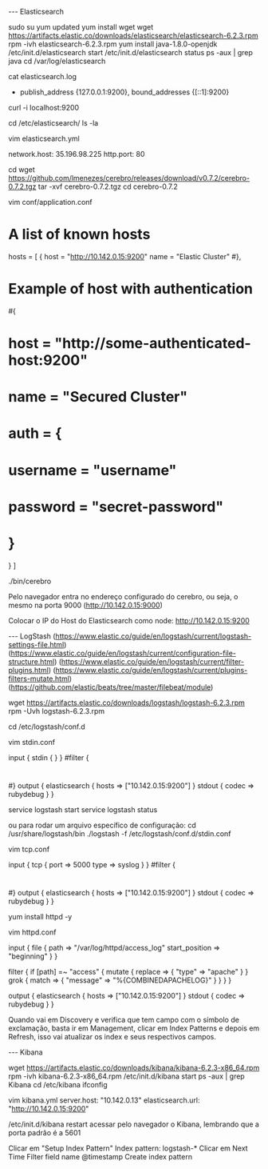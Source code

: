 --- Elasticsearch

sudo su
yum updated
yum install wget
wget https://artifacts.elastic.co/downloads/elasticsearch/elasticsearch-6.2.3.rpm
rpm -ivh elasticsearch-6.2.3.rpm
yum install java-1.8.0-openjdk
/etc/init.d/elasticsearch start
/etc/init.d/elasticsearch status
ps -aux | grep java
cd /var/log/elasticsearch

cat elasticsearch.log
- publish_address {127.0.0.1:9200}, bound_addresses {[::1]:9200}

curl -i localhost:9200

cd /etc/elasticsearch/
ls -la


vim elasticsearch.yml

network.host: 35.196.98.225
http.port: 80



cd
wget https://github.com/lmenezes/cerebro/releases/download/v0.7.2/cerebro-0.7.2.tgz
tar -xvf cerebro-0.7.2.tgz
cd cerebro-0.7.2


vim conf/application.conf
# A list of known hosts
hosts = [
  {
    host = "http://10.142.0.15:9200"
    name = "Elastic Cluster"
  #},
  # Example of host with authentication
  #{
  #  host = "http://some-authenticated-host:9200"
  #  name = "Secured Cluster"
  #  auth = {
  #    username = "username"
  #    password = "secret-password"
  #  }
  }
]


./bin/cerebro

Pelo navegador entra no endereço configurado do cerebro, ou seja, o mesmo na porta 9000
(http://10.142.0.15:9000)

Colocar o IP do Host do Elasticsearch como node:
http://10.142.0.15:9200






--- LogStash
(https://www.elastic.co/guide/en/logstash/current/logstash-settings-file.html)
(https://www.elastic.co/guide/en/logstash/current/configuration-file-structure.html)
(https://www.elastic.co/guide/en/logstash/current/filter-plugins.html)
(https://www.elastic.co/guide/en/logstash/current/plugins-filters-mutate.html)
(https://github.com/elastic/beats/tree/master/filebeat/module)


wget https://artifacts.elastic.co/downloads/logstash/logstash-6.2.3.rpm
rpm -Uvh logstash-6.2.3.rpm

cd /etc/logstash/conf.d

vim stdin.conf

input {
  stdin {
  }
}
#filter {
#
#}
output {
  elasticsearch {
    hosts => ["10.142.0.15:9200"]
  }
  stdout { codec => rubydebug }
}




service logstash start
service logstash status

ou para rodar um arquivo específico de configuração:
cd /usr/share/logstash/bin
./logstash -f /etc/logstash/conf.d/stdin.conf




vim tcp.conf

input {
  tcp {
    port => 5000
    type => syslog
  }
}
#filter {
#
#}
output {
  elasticsearch {
    hosts => ["10.142.0.15:9200"]
  }
  stdout { codec => rubydebug }
}




yum install httpd -y



vim httpd.conf

input {
  file {
    path => "/var/log/httpd/access_log"
    start_position => "beginning"
  }
}

filter {
  if [path] =~ "access" {
    mutate { replace => { "type" => "apache" } }
    grok {
      match => { "message" => "%{COMBINEDAPACHELOG}" }
    }
  }
}

output {
  elasticsearch {
    hosts => ["10.142.0.15:9200"]
  }
  stdout { codec => rubydebug }
}




Quando vai em Discovery e verifica que tem campo com o símbolo de exclamação, basta ir em Management, clicar em Index Patterns e depois em Refresh, isso vai atualizar os index e seus respectivos campos.





--- Kibana

wget https://artifacts.elastic.co/downloads/kibana/kibana-6.2.3-x86_64.rpm
rpm -ivh kibana-6.2.3-x86_64.rpm
/etc/init.d/kibana start
ps -aux | grep Kibana
cd /etc/kibana
ifconfig

vim kibana.yml
server.host: "10.142.0.13"
elasticsearch.url: "http://10.142.0.15:9200"


/etc/init.d/kibana restart
acessar pelo navegador o Kibana, lembrando que a porta padrão é a 5601

Clicar em "Setup Index Pattern"
Index pattern: logstash-*
Clicar em Next
Time Filter field name
@timestamp
Create index pattern
